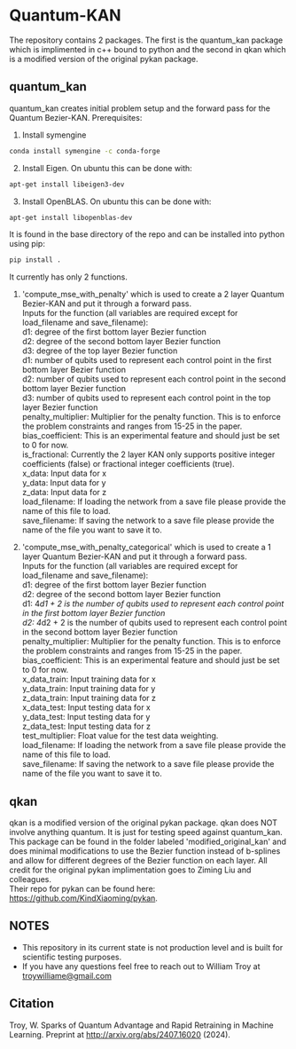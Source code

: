 # Quantum-KAN
The repository contains 2 packages. The first is the quantum_kan package which is implimented in c++ bound to python and the second in qkan which is a modified version of the original pykan package.

## quantum_kan
quantum_kan creates initial problem setup and the forward pass for the Quantum Bezier-KAN. 
Prerequisites:  
1. Install symengine
```bash
conda install symengine -c conda-forge
```

2. Install Eigen. On ubuntu this can be done with:  
```bash
apt-get install libeigen3-dev
```

3. Install OpenBLAS. On ubuntu this can be done with:  
```bash
apt-get install libopenblas-dev
```

It is found in the base directory of the repo and can be installed into python using pip:
```bash
pip install .
```
It currently has only 2 functions. 
1. 'compute_mse_with_penalty' which is used to create a 2 layer Quantum Bezier-KAN and put it through a forward pass.  
Inputs for the function (all variables are required except for load_filename and save_filename):  
d1: degree of the first bottom layer Bezier function  
d2: degree of the second bottom layer Bezier function  
d3: degree of the top layer Bezier function  
d1: number of qubits used to represent each control point in the first bottom layer Bezier function  
d2: number of qubits used to represent each control point in the second bottom layer Bezier function  
d3: number of qubits used to represent each control point in the top layer Bezier function  
penalty_multiplier: Multiplier for the penalty function. This is to enforce the problem constraints and ranges from 15-25 in the paper.  
bias_coefficient: This is an experimental feature and should just be set to 0 for now.  
is_fractional: Currently the 2 layer KAN only supports positive integer coefficients (false) or fractional integer coefficients (true).  
x_data: Input data for x  
y_data: Input data for y  
z_data: Input data for z  
load_filename: If loading the network from a save file please provide the name of this file to load.  
save_filename: If saving the network to a save file please provide the name of the file you want to save it to.  

2. 'compute_mse_with_penalty_categorical' which is used to create a 1 layer Quantum Bezier-KAN and put it through a forward pass.  
Inputs for the function (all variables are required except for load_filename and save_filename):  
d1: degree of the first bottom layer Bezier function  
d2: degree of the second bottom layer Bezier function  
d1: 4*d1 + 2 is the number of qubits used to represent each control point in the first bottom layer Bezier function  
d2: 4*d2 + 2 is the number of qubits used to represent each control point in the second bottom layer Bezier function  
penalty_multiplier: Multiplier for the penalty function. This is to enforce the problem constraints and ranges from 15-25 in the paper.  
bias_coefficient: This is an experimental feature and should just be set to 0 for now.  
x_data_train: Input training data for x  
y_data_train: Input training data for y  
z_data_train: Input training data for z  
x_data_test: Input testing data for x  
y_data_test: Input testing data for y  
z_data_test: Input testing data for z  
test_multiplier: Float value for the test data weighting.  
load_filename: If loading the network from a save file please provide the name of this file to load.  
save_filename: If saving the network to a save file please provide the name of the file you want to save it to.  


## qkan
qkan is a modified version of the original pykan package. qkan does NOT involve anything quantum. It is just for testing speed against quantum_kan. 
This package can be found in the folder labeled 'modified_original_kan' and does minimal modifications to use the Bezier function instead of b-splines 
and allow for different degrees of the Bezier function on each layer. All credit for the original pykan implimentation goes to Ziming Liu and colleagues.  
Their repo for pykan can be found here: https://github.com/KindXiaoming/pykan.   

## NOTES
* This repository in its current state is not production level and is built for scientific testing purposes.
* If you have any questions feel free to reach out to William Troy at troywilliame@gmail.com

## Citation
Troy, W. Sparks of Quantum Advantage and Rapid Retraining in Machine Learning. Preprint at http://arxiv.org/abs/2407.16020 (2024).  
